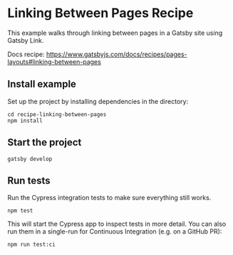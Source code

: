 # Linking Between Pages Recipe

This example walks through linking between pages in a Gatsby site using Gatsby Link.

Docs recipe: <https://www.gatsbyjs.com/docs/recipes/pages-layouts#linking-between-pages>

## Install example

Set up the project by installing dependencies in the directory:

```
cd recipe-linking-between-pages
npm install
```

## Start the project

```
gatsby develop
```

## Run tests

Run the Cypress integration tests to make sure everything still works.

```
npm test
```

This will start the Cypress app to inspect tests in more detail. You can also run them in a single-run for Continuous Integration (e.g. on a GitHub PR):

```
npm run test:ci
```

